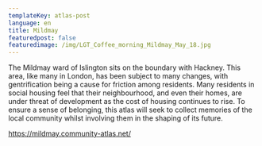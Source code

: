 ```yaml
---
templateKey: atlas-post
language: en
title: Mildmay
featuredpost: false
featuredimage: /img/LGT_Coffee_morning_Mildmay_May_18.jpg
---
```

<!--StartFragment-->

The Mildmay ward of Islington sits on the boundary with Hackney. This area, like many in London, has been subject to many changes, with gentrification being a cause for friction among residents. Many residents in social housing feel that their neighbourhood, and even their homes, are under threat of development as the cost of housing continues to rise. To ensure a sense of belonging, this atlas will seek to collect memories of the local community whilst involving them in the shaping of its future.

<!--EndFragment--><!-- end -->

https://mildmay.community-atlas.net/
